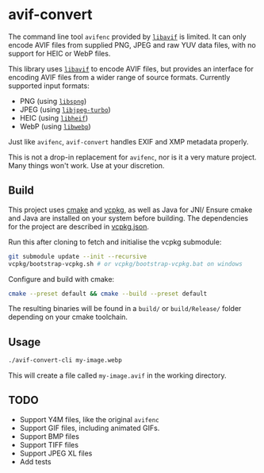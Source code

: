 # avif-convert
The command line tool `avifenc` provided by [`libavif`](https://github.com/AOMediaCodec/libavif) is limited. It can only encode AVIF files from supplied PNG, JPEG and raw YUV data files, with no support for HEIC or WebP files.

This library uses [`libavif`](https://github.com/AOMediaCodec/libavif) to encode AVIF files, but provides an interface for encoding AVIF files from a wider range of source formats. Currently supported input formats:
- PNG (using [`libspng`](https://github.com/randy408/libspng))
- JPEG (using [`libjpeg-turbo`](https://github.com/libjpeg-turbo/libjpeg-turbo))
- HEIC (using [`libheif`](https://github.com/strukturag/libheif))
- WebP (using [`libwebp`](https://chromium.googlesource.com/webm/libwebp/))

Just like `avifenc`, `avif-convert` handles EXIF and XMP metadata properly.

This is not a drop-in replacement for `avifenc`, nor is it a very mature project. Many things won't work. Use at your discretion.

## Build
This project uses [cmake](https://cmake.org/) and [vcpkg](https://vcpkg.io/), as well as Java for JNI/ Ensure cmake and Java are installed on your system before building. The dependencies for the project are described in [vcpkg.json](vcpkg.json).

Run this after cloning to fetch and initialise the vcpkg submodule:
```bash
git submodule update --init --recursive
vcpkg/bootstrap-vcpkg.sh # or vcpkg/bootstrap-vcpkg.bat on windows
```

Configure and build with cmake:
```bash
cmake --preset default && cmake --build --preset default
```

The resulting binaries will be found in a `build/` or `build/Release/` folder depending on your cmake toolchain.

## Usage
```bash
./avif-convert-cli my-image.webp
```
This will create a file called `my-image.avif` in the working directory.

## TODO
- Support Y4M files, like the original `avifenc`
- Support GIF files, including animated GIFs.
- Support BMP files
- Support TIFF files
- Support JPEG XL files
- Add tests
